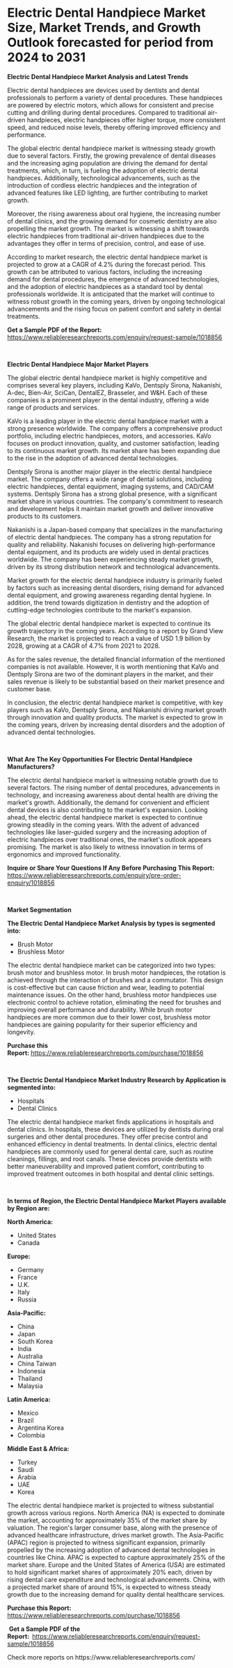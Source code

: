 <p><h1>Electric Dental Handpiece Market Size, Market Trends, and Growth Outlook forecasted for period from 2024 to 2031</h1></p><p><strong>Electric Dental Handpiece Market Analysis and Latest Trends</strong></p>
<p><p>Electric dental handpieces are devices used by dentists and dental professionals to perform a variety of dental procedures. These handpieces are powered by electric motors, which allows for consistent and precise cutting and drilling during dental procedures. Compared to traditional air-driven handpieces, electric handpieces offer higher torque, more consistent speed, and reduced noise levels, thereby offering improved efficiency and performance.</p><p>The global electric dental handpiece market is witnessing steady growth due to several factors. Firstly, the growing prevalence of dental diseases and the increasing aging population are driving the demand for dental treatments, which, in turn, is fueling the adoption of electric dental handpieces. Additionally, technological advancements, such as the introduction of cordless electric handpieces and the integration of advanced features like LED lighting, are further contributing to market growth.</p><p>Moreover, the rising awareness about oral hygiene, the increasing number of dental clinics, and the growing demand for cosmetic dentistry are also propelling the market growth. The market is witnessing a shift towards electric handpieces from traditional air-driven handpieces due to the advantages they offer in terms of precision, control, and ease of use.</p><p>According to market research, the electric dental handpiece market is projected to grow at a CAGR of 4.2% during the forecast period. This growth can be attributed to various factors, including the increasing demand for dental procedures, the emergence of advanced technologies, and the adoption of electric handpieces as a standard tool by dental professionals worldwide. It is anticipated that the market will continue to witness robust growth in the coming years, driven by ongoing technological advancements and the rising focus on patient comfort and safety in dental treatments.</p></p>
<p><strong>Get a Sample PDF of the Report:&nbsp;</strong> <a href="https://www.reliableresearchreports.com/enquiry/request-sample/1018856">https://www.reliableresearchreports.com/enquiry/request-sample/1018856</a></p>
<p>&nbsp;</p>
<p><strong>Electric Dental Handpiece Major Market Players</strong></p>
<p><p>The global electric dental handpiece market is highly competitive and comprises several key players, including KaVo, Dentsply Sirona, Nakanishi, A-dec, Bien-Air, SciCan, DentalEZ, Brasseler, and W&H. Each of these companies is a prominent player in the dental industry, offering a wide range of products and services.</p><p>KaVo is a leading player in the electric dental handpiece market with a strong presence worldwide. The company offers a comprehensive product portfolio, including electric handpieces, motors, and accessories. KaVo focuses on product innovation, quality, and customer satisfaction, leading to its continuous market growth. Its market share has been expanding due to the rise in the adoption of advanced dental technologies. </p><p>Dentsply Sirona is another major player in the electric dental handpiece market. The company offers a wide range of dental solutions, including electric handpieces, dental equipment, imaging systems, and CAD/CAM systems. Dentsply Sirona has a strong global presence, with a significant market share in various countries. The company's commitment to research and development helps it maintain market growth and deliver innovative products to its customers.</p><p>Nakanishi is a Japan-based company that specializes in the manufacturing of electric dental handpieces. The company has a strong reputation for quality and reliability. Nakanishi focuses on delivering high-performance dental equipment, and its products are widely used in dental practices worldwide. The company has been experiencing steady market growth, driven by its strong distribution network and technological advancements.</p><p>Market growth for the electric dental handpiece industry is primarily fueled by factors such as increasing dental disorders, rising demand for advanced dental equipment, and growing awareness regarding dental hygiene. In addition, the trend towards digitization in dentistry and the adoption of cutting-edge technologies contribute to the market's expansion.</p><p>The global electric dental handpiece market is expected to continue its growth trajectory in the coming years. According to a report by Grand View Research, the market is projected to reach a value of USD 1.9 billion by 2028, growing at a CAGR of 4.7% from 2021 to 2028.</p><p>As for the sales revenue, the detailed financial information of the mentioned companies is not available. However, it is worth mentioning that KaVo and Dentsply Sirona are two of the dominant players in the market, and their sales revenue is likely to be substantial based on their market presence and customer base.</p><p>In conclusion, the electric dental handpiece market is competitive, with key players such as KaVo, Dentsply Sirona, and Nakanishi driving market growth through innovation and quality products. The market is expected to grow in the coming years, driven by increasing dental disorders and the adoption of advanced dental technologies.</p></p>
<p>&nbsp;</p>
<p><strong>What Are The Key Opportunities For Electric Dental Handpiece Manufacturers?</strong></p>
<p><p>The electric dental handpiece market is witnessing notable growth due to several factors. The rising number of dental procedures, advancements in technology, and increasing awareness about dental health are driving the market's growth. Additionally, the demand for convenient and efficient dental devices is also contributing to the market's expansion. Looking ahead, the electric dental handpiece market is expected to continue growing steadily in the coming years. With the advent of advanced technologies like laser-guided surgery and the increasing adoption of electric handpieces over traditional ones, the market's outlook appears promising. The market is also likely to witness innovation in terms of ergonomics and improved functionality.</p></p>
<p><strong>Inquire or Share Your Questions If Any Before Purchasing This Report:</strong> <a href="https://www.reliableresearchreports.com/enquiry/pre-order-enquiry/1018856">https://www.reliableresearchreports.com/enquiry/pre-order-enquiry/1018856</a></p>
<p>&nbsp;</p>
<p><strong>Market Segmentation</strong></p>
<p><strong>The Electric Dental Handpiece Market Analysis by types is segmented into:</strong></p>
<p><ul><li>Brush Motor</li><li>Brushless Motor</li></ul></p>
<p><p>The electric dental handpiece market can be categorized into two types: brush motor and brushless motor. In brush motor handpieces, the rotation is achieved through the interaction of brushes and a commutator. This design is cost-effective but can cause friction and wear, leading to potential maintenance issues. On the other hand, brushless motor handpieces use electronic control to achieve rotation, eliminating the need for brushes and improving overall performance and durability. While brush motor handpieces are more common due to their lower cost, brushless motor handpieces are gaining popularity for their superior efficiency and longevity.</p></p>
<p><strong>Purchase this Report:&nbsp;</strong><a href="https://www.reliableresearchreports.com/purchase/1018856">https://www.reliableresearchreports.com/purchase/1018856</a></p>
<p>&nbsp;</p>
<p><strong>The Electric Dental Handpiece Market Industry Research by Application is segmented into:</strong></p>
<p><ul><li>Hospitals</li><li>Dental Clinics</li></ul></p>
<p><p>The electric dental handpiece market finds applications in hospitals and dental clinics. In hospitals, these devices are utilized by dentists during oral surgeries and other dental procedures. They offer precise control and enhanced efficiency in dental treatments. In dental clinics, electric dental handpieces are commonly used for general dental care, such as routine cleanings, fillings, and root canals. These devices provide dentists with better maneuverability and improved patient comfort, contributing to improved treatment outcomes in both hospital and dental clinic settings.</p></p>
<p>&nbsp;</p>
<p><strong>In terms of Region, the Electric Dental Handpiece Market Players available by Region are:</strong></p>
<p>
    <p> <strong> North America: </strong>
        <ul>
            <li>United States</li>
            <li>Canada</li>
        </ul>
        </p> 
    <p> <strong> Europe: </strong>
        <ul>
            <li>Germany</li>
            <li>France</li>
            <li>U.K.</li>
            <li>Italy</li>
            <li>Russia</li>
        </ul>
        </p> 
    <p> <strong> Asia-Pacific: </strong>
        <ul>
            <li>China</li>
            <li>Japan</li>
            <li>South Korea</li>
            <li>India</li>
            <li>Australia</li>
            <li>China Taiwan</li>
            <li>Indonesia</li>
            <li>Thailand</li>
            <li>Malaysia</li>
        </ul>
        </p> 
    <p> <strong> Latin America: </strong>
        <ul>
            <li>Mexico</li>
            <li>Brazil</li>
            <li>Argentina Korea</li>
            <li>Colombia</li>
        </ul>
        </p> 
    <p> <strong> Middle East & Africa: </strong>
        <ul>
            <li>Turkey</li>
            <li>Saudi</li>
            <li>Arabia</li>
            <li>UAE</li>
            <li>Korea</li>
        </ul>
    </p>
    </p>
<p><p>The electric dental handpiece market is projected to witness substantial growth across various regions. North America (NA) is expected to dominate the market, accounting for approximately 35% of the market share by valuation. The region's larger consumer base, along with the presence of advanced healthcare infrastructure, drives market growth. The Asia-Pacific (APAC) region is projected to witness significant expansion, primarily propelled by the increasing adoption of advanced dental technologies in countries like China. APAC is expected to capture approximately 25% of the market share. Europe and the United States of America (USA) are estimated to hold significant market shares of approximately 20% each, driven by rising dental care expenditure and technological advancements. China, with a projected market share of around 15%, is expected to witness steady growth due to the increasing demand for quality dental healthcare services.</p></p>
<p><strong>Purchase this Report: </strong><a href="https://www.reliableresearchreports.com/purchase/1018856">https://www.reliableresearchreports.com/purchase/1018856</a></p>
<p>&nbsp;<strong>Get a Sample PDF of the Report:&nbsp;&nbsp;</strong><a href="https://www.reliableresearchreports.com/enquiry/request-sample/1018856">https://www.reliableresearchreports.com/enquiry/request-sample/1018856</a></p>
<p><strong></strong></p>
<p>Check more reports on https://www.reliableresearchreports.com/</p>